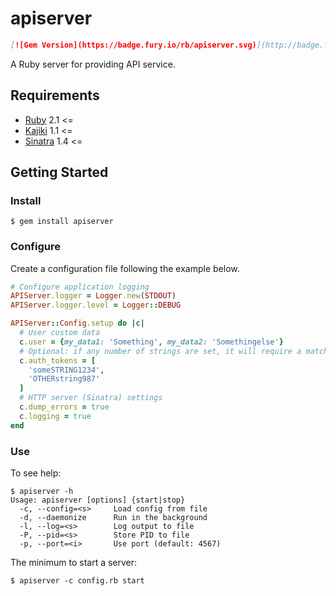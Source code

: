 # apiserver

```markdown
[![Gem Version](https://badge.fury.io/rb/apiserver.svg)](http://badge.fury.io/rb/apiserver) [![Code Climate](https://codeclimate.com/github/kenjij/apiserver/badges/gpa.svg)](https://codeclimate.com/github/kenjij/apiserver) [![security](https://hakiri.io/github/kenjij/apiserver/master.svg)](https://hakiri.io/github/kenjij/apiserver/master)
```

A Ruby server for providing API service.

## Requirements

- [Ruby](https://www.ruby-lang.org/) 2.1 <=
- [Kajiki](https://kenjij.github.io/kajiki/) 1.1 <=
- [Sinatra](http://www.sinatrarb.com) 1.4 <=

## Getting Started

### Install

```
$ gem install apiserver
```

### Configure

Create a configuration file following the example below.

```ruby
# Configure application logging
APIServer.logger = Logger.new(STDOUT)
APIServer.logger.level = Logger::DEBUG

APIServer::Config.setup do |c|
  # User custom data
  c.user = {my_data1: 'Something', my_data2: 'Somethingelse'}
  # Optional: if any number of strings are set, it will require a matching "?auth=" parameter in the incoming request
  c.auth_tokens = [
    'someSTRING1234',
    'OTHERstring987'
  ]
  # HTTP server (Sinatra) settings
  c.dump_errors = true
  c.logging = true
end
```

### Use

To see help:

```
$ apiserver -h
Usage: apiserver [options] {start|stop}
  -c, --config=<s>     Load config from file
  -d, --daemonize      Run in the background
  -l, --log=<s>        Log output to file
  -P, --pid=<s>        Store PID to file
  -p, --port=<i>       Use port (default: 4567)
```

The minimum to start a server:

```
$ apiserver -c config.rb start
```
